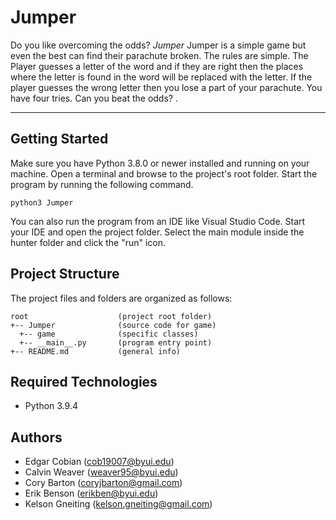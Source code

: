 # Jumper
Do you like overcoming the odds? <i>Jumper</i> Jumper is a simple game
but even the best can find their parachute broken. The rules are simple. 
The Player guesses a letter of the word and if they are right then the places where the letter is found in the word will be replaced with the letter. If the player guesses the wrong letter then you lose a part of your parachute. You have four tries. Can you beat the odds?
.

---
## Getting Started
Make sure you have Python 3.8.0 or newer installed and running on your machine. Open a terminal and browse to the project's root folder. Start the program by running the following command.
```
python3 Jumper 
```
You can also run the program from an IDE like Visual Studio Code. Start your IDE and open the project folder. Select the main module inside the hunter folder and click the "run" icon.

## Project Structure
The project files and folders are organized as follows:
```
root                    (project root folder)
+-- Jumper              (source code for game)
  +-- game              (specific classes)
  +-- __main__.py       (program entry point)
+-- README.md           (general info)
```

## Required Technologies
* Python 3.9.4

## Authors
* Edgar Cobian  (cob19007@byui.edu)
* Calvin Weaver (weaver95@byui.edu)
* Cory Barton (coryjbarton@gmail.com)
* Erik Benson (erikben@byui.edu)
* Kelson Gneiting (kelson.gneiting@gmail.com)
